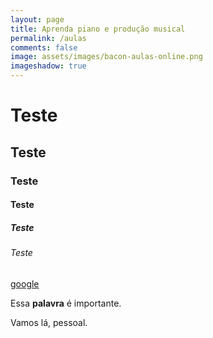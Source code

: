 ```yaml
---
layout: page
title: Aprenda piano e produção musical 
permalink: /aulas
comments: false
image: assets/images/bacon-aulas-online.png
imageshadow: true
---
```

# Teste
## Teste
### Teste
#### Teste
##### Teste
###### Teste
<a href="www.google.com">google</a>

Essa <strong>palavra</strong> é importante.

Vamos lá, pessoal.
